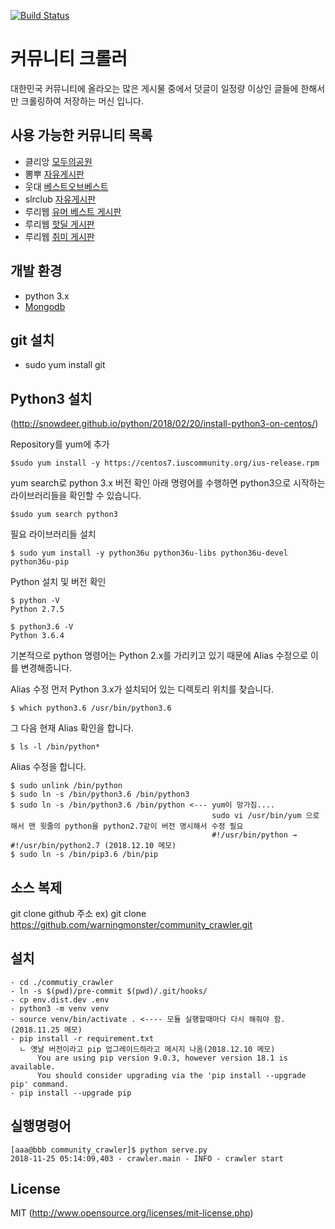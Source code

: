 [![Build Status](https://travis-ci.org/james-song/community_crawler.svg?branch=master)](https://travis-ci.org/james-song/community_crawler)

# 커뮤니티 크롤러
대한민국 커뮤니티에 올라오는 많은 게시물 중에서 덧글이 일정량 이상인 글들에 한해서만 크롤링하여 저장하는 머신 입니다.

## 사용 가능한 커뮤니티 목록 
- 클리앙 [모두의공원](http://clien.net/cs2/bbs/board.php?bo_table=park)
- 뽐뿌 [자유게시판](http://www.ppomppu.co.kr/zboard/zboard.php?id=freeboard)
- 웃대 [베스트오브베스트](http://www.todayhumor.co.kr/board/list.php?table=bestofbest)
- slrclub [자유게시판](http://www.slrclub.com/bbs/zboard.php?id=free)
- 루리웹 [유머 베스트 게시판](http://bbs.ruliweb.com/best/selection)
- 루리웹 [핫딜 게시판](http://bbs.ruliweb.com/market/board/1020)
- 루리웹 [취미 게시판](http://bbs.ruliweb.com/hobby)

## 개발 환경
- python 3.x
- [Mongodb](https://www.mongodb.org)

## git 설치
- sudo yum install git

## Python3 설치  
(http://snowdeer.github.io/python/2018/02/20/install-python3-on-centos/)    

Repository를 yum에 추가   
~~~
$sudo yum install -y https://centos7.iuscommunity.org/ius-release.rpm
~~~

yum search로 python 3.x 버전 확인
아래 명령어를 수행하면 python3으로 시작하는 라이브러리들을 확인할 수 있습니다.   
~~~
$sudo yum search python3
~~~

필요 라이브러리들 설치   
~~~
$ sudo yum install -y python36u python36u-libs python36u-devel python36u-pip
~~~

Python 설치 및 버전 확인   
~~~
$ python -V
Python 2.7.5

$ python3.6 -V
Python 3.6.4
~~~

기본적으로 python 명령어는 Python 2.x를 가리키고 있기 때문에 Alias 수정으로 이를 변경해줍니다.

Alias 수정
먼저 Python 3.x가 설치되어 있는 디렉토리 위치를 찾습니다.   
~~~
$ which python3.6 /usr/bin/python3.6 
~~~

그 다음 현재 Alias 확인을 합니다.   
~~~
$ ls -l /bin/python*
~~~

Alias 수정을 합니다.   
~~~
$ sudo unlink /bin/python
$ sudo ln -s /bin/python3.6 /bin/python3
$ sudo ln -s /bin/python3.6 /bin/python <--- yum이 망가짐....
                                             sudo vi /usr/bin/yum 으로 해서 맨 윗줄의 python을 python2.7같이 버전 명시해서 수정 필요
                                             #!/usr/bin/python → #!/usr/bin/python2.7 (2018.12.10 메모)
$ sudo ln -s /bin/pip3.6 /bin/pip 
~~~

## 소스 복제
git clone github 주소
ex) git clone https://github.com/warningmonster/community_crawler.git

## 설치
~~~
- cd ./commutiy_crawler
- ln -s $(pwd)/pre-commit $(pwd)/.git/hooks/
- cp env.dist.dev .env
- python3 -m venv venv
- source venv/bin/activate . <---- 모듈 실행할때마다 다시 해줘야 함.(2018.11.25 메모) 
- pip install -r requirement.txt
  ㄴ 옛날 버전이라고 pip 업그레이드하라고 메시지 나옴(2018.12.10 메모)
      You are using pip version 9.0.3, however version 18.1 is available.
      You should consider upgrading via the 'pip install --upgrade pip' command.
- pip install --upgrade pip
~~~

## 실행명령어
~~~
[aaa@bbb community_crawler]$ python serve.py
2018-11-25 05:14:09,403 - crawler.main - INFO - crawler start
~~~


## License
MIT (http://www.opensource.org/licenses/mit-license.php)
